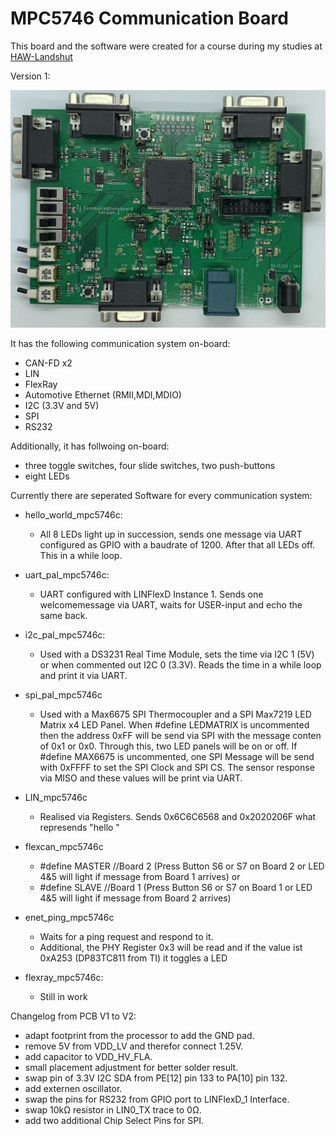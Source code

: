 # MPC5746 Communication Board

This board and the software were created for a course during my studies at [HAW-Landshut](https://www.haw-landshut.de/)

Version 1:

![PCB](comboard.jpeg)

It has the following communication system on-board:

- CAN-FD x2
- LIN
- FlexRay
- Automotive Ethernet (RMII,MDI,MDIO)
- I2C (3.3V and 5V)
- SPI
- RS232

Additionally, it has follwoing on-board:
- three toggle switches, four slide switches, two push-buttons
- eight LEDs


Currently there are seperated Software for every communication system:

- hello_world_mpc5746c:
	- All 8 LEDs light up in succession, sends one message via UART configured as GPIO with a baudrate of 1200. After that all LEDs off. This in a while loop.

- uart_pal_mpc5746c:
	- UART configured with LINFlexD Instance 1. Sends one welcomemessage via UART, waits for USER-input and echo the same back. 

- i2c_pal_mpc5746c:
	- Used with a DS3231 Real Time Module, sets the time via I2C 1 (5V) or when commented out I2C 0 (3.3V). Reads the time in a while loop and print it via UART.

- spi_pal_mpc5746c
	- Used with a Max6675 SPI Thermocoupler and a SPI Max7219 LED Matrix x4 LED Panel. When #define LEDMATRIX is uncommented then the address 0xFF will be send via SPI with the message conten of 0x1 or 0x0. Through this, two LED panels will be on or off.
		If #define MAX6675 is uncommented,  one SPI Message will be send with 0xFFFF to set the SPI Clock and SPI CS. The sensor response via MISO and these values will be print via UART.

- LIN_mpc5746c
	- Realised via Registers. Sends 0x6C6C6568 and 0x2020206F what represends "hello   "

- flexcan_mpc5746c 
	 
 	- #define MASTER //Board 2 (Press Button S6 or S7 on Board 2 or LED 4&5 will light if message from Board 1 arrives)
	  or
	- #define SLAVE //Board 1 (Press Button S6 or S7 on Board 1 or LED 4&5 will light if message from Board 2 arrives)

- enet_ping_mpc5746c
	- Waits for a ping request and respond to it. 
	- Additional, the PHY Register 0x3 will be read and if the value ist 0xA253 (DP83TC811 from TI) it toggles a LED
	
- flexray_mpc5746c:
 	- Still in work

Changelog from PCB V1 to V2:

- adapt footprint from the processor to add the GND pad. 
- remove 5V from VDD_LV and therefor connect 1.25V. 
- add capacitor to VDD_HV_FLA.
- small placement adjustment for better solder result. 
- swap pin of 3.3V I2C SDA from PE[12] pin 133 to PA[10] pin 132. 
- add externen oscillator.
- swap the pins for RS232 from GPIO port to LINFlexD_1 Interface. 
- swap 10kΩ resistor in LIN0_TX trace to 0Ω. 
- add two additional Chip Select Pins for SPI. 

